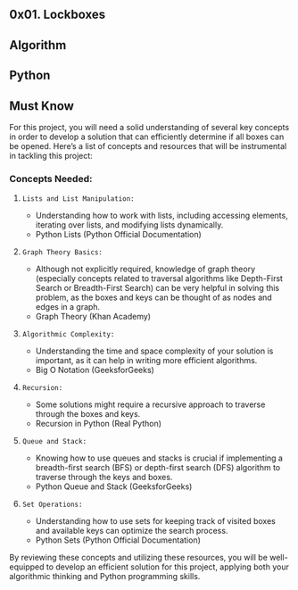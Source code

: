 ## 0x01. Lockboxes

## Algorithm

## Python

## Must Know

For this project, you will need a solid understanding of several key concepts in order to develop a solution that can efficiently determine if all boxes can be opened. Here’s a list of concepts and resources that will be instrumental in tackling this project:

### Concepts Needed:

1. ``Lists and List Manipulation:``

    - Understanding how to work with lists, including accessing elements, iterating over lists, and modifying lists dynamically.
    - Python Lists (Python Official Documentation)
  
2. ``Graph Theory Basics:``

   - Although not explicitly required, knowledge of graph theory (especially concepts related to traversal algorithms like Depth-First Search or Breadth-First Search) can be very helpful in solving this problem, as the boxes and keys can be thought of as nodes and edges in a graph.
   - Graph Theory (Khan Academy)

3. ``Algorithmic Complexity:``

    - Understanding the time and space complexity of your solution is important, as it can help in writing more efficient algorithms.
    - Big O Notation (GeeksforGeeks)

4. ``Recursion:``

    - Some solutions might require a recursive approach to traverse through the boxes and keys.
    - Recursion in Python (Real Python)

5. ``Queue and Stack:``

    - Knowing how to use queues and stacks is crucial if implementing a breadth-first search (BFS) or depth-first search (DFS) algorithm to traverse through the keys and boxes.
    - Python Queue and Stack (GeeksforGeeks)

6. ``Set Operations:``

    - Understanding how to use sets for keeping track of visited boxes and available keys can optimize the search process.
    - Python Sets (Python Official Documentation)

By reviewing these concepts and utilizing these resources, you will be well-equipped to develop an efficient solution for this project, applying both your algorithmic thinking and Python programming skills.
